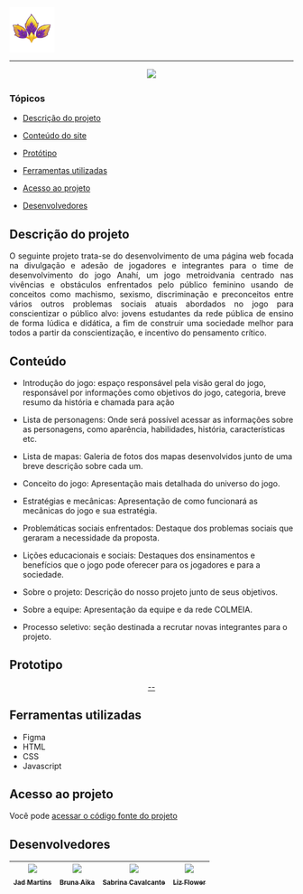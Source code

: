 <img src="assets/icon.png" width="80" style="vertical-align: middle;">

<hr>

<p align="center">
   <img src="http://img.shields.io/static/v1?label=STATUS&message=EM%20DESENVOLVIMENTO&color=RED&style=for-the-badge" #vitrinedev/>
</p>

### Tópicos 

- [Descrição do projeto](#descrição-do-projeto)

- [Conteúdo do site](#conteudo)

- [Protótipo](#prototipo)

- [Ferramentas utilizadas](#ferramentas-utilizadas)

- [Acesso ao projeto](#acesso-ao-projeto)

- [Desenvolvedores](#desenvolvedores)

## Descrição do projeto 

<p align="justify">
O seguinte projeto trata-se do desenvolvimento de uma página web focada na divulgação e adesão de jogadores e integrantes para o time de desenvolvimento do jogo Anahí,
um jogo metroidvania centrado nas vivências e obstáculos enfrentados pelo público feminino usando de conceitos como machismo, sexismo, discriminação e preconceitos entre
vários outros problemas sociais atuais abordados no jogo para conscientizar o público alvo: jovens estudantes da rede pública de ensino de forma lúdica e didática, a fim de construir 
uma sociedade melhor para todos a partir da conscientização, e incentivo do pensamento crítico.
</p>

## Conteúdo

- Introdução do jogo:  espaço responsável pela visão geral do jogo, responsável por informações como objetivos do jogo, categoria, breve resumo da história e chamada para ação

- Lista de personagens: Onde será possível acessar as informações sobre as personagens, como aparência, habilidades, história, características etc.

- Lista de mapas: Galeria de fotos dos mapas desenvolvidos junto de uma breve descrição sobre cada um.

- Conceito do jogo: Apresentação mais detalhada do universo do jogo.

- Estratégias e mecânicas: Apresentação de como funcionará as mecânicas do jogo e sua estratégia.

- Problemáticas sociais enfrentados: Destaque dos problemas sociais que geraram a necessidade da proposta.
  
- Lições educacionais e sociais: Destaques dos ensinamentos e benefícios que o jogo pode oferecer para os jogadores e para a sociedade.
  
- Sobre o projeto: Descrição do nosso projeto junto de seus objetivos.

- Sobre a equipe: Apresentação da equipe e da rede COLMEIA.

- Processo seletivo: seção destinada a recrutar novas integrantes para o projeto.


## Prototipo

<div align="center">

[-- 
](https://www.figma.com/design/DI6T02x3c9OISIl8zia5bA/Anahi?node-id=4-2&t=WRoF1g7AQgiajHZ4-1)


  </div>

###

## Ferramentas utilizadas

- Figma
- HTML
- CSS
- Javascript



###

## Acesso ao projeto

Você pode [acessar o código fonte do projeto](https://github.com/Jadmartins936/Anahi-landing-page)

## Desenvolvedores

| [<img src="https://avatars.githubusercontent.com/u/171989995?v=4" width=115><br><sub>Jad Martins</sub>](https://github.com/Jadmartins936?tab=repositories) |  [<img src="https://avatars.githubusercontent.com/u/104092561?v=4" width=115><br><sub>Bruna Aika</sub>](https://github.com/BrunaAika)  |  [<img src="https://avatars.githubusercontent.com/u/85859934?v=4" width=115><br><sub>Sabrina Cavalcante </sub>](https://github.com/Sabrinascq) |  [<img src="https://avatars.githubusercontent.com/u/205379588?v=4" width=115><br><sub>Liz Flower </sub>](https://github.com/lizflowerz)  
| :---: | :---: | :---: | :---: 
